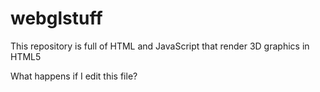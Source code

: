 # webglstuff
This repository is full of HTML and JavaScript that render 3D graphics in HTML5

What happens if I edit this file?
